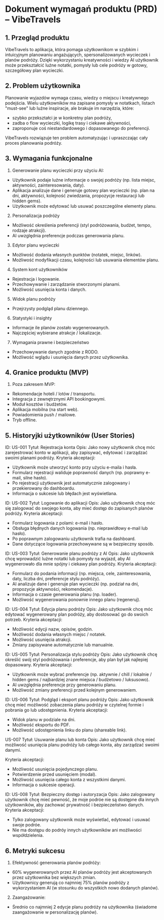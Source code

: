 # Dokument wymagań produktu (PRD) – VibeTravels

## 1. Przegląd produktu

VibeTravels to aplikacja, która pomaga użytkownikom w szybkim i intuicyjnym planowaniu angażujących, spersonalizowanych wycieczek i planów podróży. Dzięki wykorzystaniu kreatywności i wiedzy AI użytkownik może przekształcić luźne notatki, pomysły lub cele podróży w gotowy, szczegółowy plan wycieczki.

## 2. Problem użytkownika

Planowanie wyjazdów wymaga czasu, wiedzy o miejscu i kreatywnego podejścia. Wielu użytkowników ma zapisane pomysły w notatkach, listach "must-see" lub luźne inspiracje, ale brakuje im narzędzia, które:

- szybko przekształci je w konkretny plan podróży,
- zadba o flow wycieczki, logikę trasy i ciekawe aktywności,
- zaproponuje coś niestandardowego i dopasowanego do preferencji.

VibeTravels rozwiązuje ten problem automatyzując i upraszczając cały proces planowania podróży.

## 3. Wymagania funkcjonalne

1. Generowanie planu wycieczki przy użyciu AI:

- Użytkownik podaje luźne informacje o swojej podróży (np. lista miejsc, aktywności, zainteresowania, daty).
- Aplikacja analizuje dane i generuje gotowy plan wycieczki (np. plan na dni, aktywności, kolejność zwiedzania, propozycje restauracji lub hidden gems).
- Użytkownik może edytować lub usuwać poszczególne elementy planu.

2. Personalizacja podróży

- Możliwość określenia preferencji (styl podróżowania, budżet, tempo, rodzaje atrakcji).
- AI uwzględnia preferencje podczas generowania planu.

3. Edytor planu wycieczki

- Możliwość dodania własnych punktów (notatek, miejsc, linków).
- Możliwość modyfikacji czasu, kolejności lub usuwania elementów planu.

4. System kont użytkowników

- Rejestracja i logowanie.
- Przechowywanie i zarządzanie stworzonymi planami.
- Możliwość usunięcia konta i danych.

5. Widok planu podróży

- Przejrzysty podgląd planu dziennego.

6. Statystyki i insighty

- Informacje ile planów zostało wygenerowanych.
- Najczęściej wybierane atrakcje / lokalizacje.

7. Wymagania prawne i bezpieczeństwo

- Przechowywanie danych zgodnie z RODO.
- Możliwość wglądu i usunięcia danych przez użytkownika.

## 4. Granice produktu (MVP)

1. Poza zakresem MVP:

- Rekomendacje hoteli / lotów / transportu.
- Integracja z zewnętrznymi API bookingowymi.
- Moduł kosztów i budżetów.
- Aplikacja mobilna (na start web).
- Powiadomienia push / mailowe.
- Tryb offline.

## 5. Historyjki użytkowników (User Stories)

ID: US-001
Tytuł: Rejestracja konta
Opis: Jako nowy użytkownik chcę móc zarejestrować konto w aplikacji, aby zapisywać, edytować i zarządzać swoimi planami podróży.
Kryteria akceptacji:

- Użytkownik może utworzyć konto przy użyciu e-maila i hasła.
- Formularz rejestracji waliduje poprawność danych (np. poprawny e-mail, silne hasło).
- Po rejestracji użytkownik jest automatycznie zalogowany i przekierowany do dashboardu.
- Informacja o sukcesie lub błędach jest wyświetlana.

ID: US-002
Tytuł: Logowanie do aplikacji
Opis: Jako użytkownik chcę móc się zalogować do swojego konta, aby mieć dostęp do zapisanych planów podróży.
Kryteria akceptacji:

- Formularz logowania z polami: e-mail i hasło.
- Obsługa błędnych danych logowania (np. nieprawidłowy e-mail lub hasło).
- Po poprawnym zalogowaniu użytkownik trafia na dashboard.
- Dane dotyczące logowania przechowywane są w bezpieczny sposób.

ID: US-003
Tytuł: Generowanie planu podróży z AI
Opis: Jako użytkownik chcę wprowadzić luźne notatki lub pomysły na wyjazd, aby AI wygenerowało dla mnie spójny i ciekawy plan podróży.
Kryteria akceptacji:

- Formularz do podania informacji (np. miejsca, cele, zainteresowania, daty, liczba dni, preferencje stylu podróży).
- AI analizuje dane i generuje plan wycieczki (np. podział na dni, propozycje aktywności, rekomendacje).
- Informacja o czasie generowania planu (np. loader).
- Możliwość wygenerowania ponownie innego planu (regeneruj).

ID: US-004
Tytuł: Edycja planu podróży
Opis: Jako użytkownik chcę móc edytować wygenerowany plan podróży, aby dostosować go do swoich potrzeb.
Kryteria akceptacji:

- Możliwość edycji nazw, opisów, godzin.
- Możliwość dodania własnych miejsc / notatek.
- Możliwość usunięcia atrakcji.
- Zmiany zapisywane automatycznie lub manualnie.

ID: US-005
Tytuł: Personalizacja stylu podróży
Opis: Jako użytkownik chcę określić swój styl podróżowania i preferencje, aby plan był jak najlepiej dopasowany.
Kryteria akceptacji:

- Użytkownik może wybrać preferencje (np. aktywnie / chill / lokalnie / hidden gems / najbardziej znane miejsca / budżetowo / luksusowo).
- AI uwzględnia preferencje przy generowaniu planu.
- Możliwość zmiany preferencji przed kolejnym generowaniem.

ID: US-006
Tytuł: Podgląd i eksport planu podróży
Opis: Jako użytkownik chcę mieć możliwość zobaczenia planu podróży w czytelnej formie i pobrania go lub udostępnienia.
Kryteria akceptacji:

- Widok planu w podziale na dni.
- Możliwość eksportu do PDF.
- Możliwość udostępnienia linku do planu (shareable link).

US-007
Tytuł: Usuwanie planu lub konta
Opis: Jako użytkownik chcę mieć możliwość usunięcia planu podróży lub całego konta, aby zarządzać swoimi danymi.

Kryteria akceptacji:

- Możliwość usunięcia pojedynczego planu.
- Potwierdzenie przed usunięciem (modal).
- Możliwość usunięcia całego konta z wszystkimi danymi.
- Informacja o sukcesie operacji.

ID: US-008
Tytuł: Bezpieczny dostęp i autoryzacja
Opis: Jako zalogowany użytkownik chcę mieć pewność, że moje podróe nie są dostępne dla innych użytkowników, aby zachować prywatność i bezpieczeństwo danych.
Kryteria akceptacji:

- Tylko zalogowany użytkownik może wyświetlać, edytować i usuwać swoje podróe.
- Nie ma dostępu do podróy innych użytkowników ani możliwości współdzielenia.

## 6. Metryki sukcesu

1. Efektywność generowania planów podróży:

- 60% wygenerowanych przez AI planów podróży jest akceptowanych przez użytkownika bez większych zmian.
- Użytkownicy generują co najmniej 75% planów podróży z wykorzystaniem AI (w stosunku do wszystkich nowo dodanych planów).

2. Zaangażowanie:

- Średnio co najmniej 2 edycje planu podróży na użytkownika (świadome zaangażowanie w personalizację planów).
